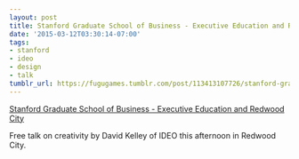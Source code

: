 ```yaml
---
layout: post
title: Stanford Graduate School of Business - Executive Education and Redwood City
date: '2015-03-12T03:30:14-07:00'
tags:
- stanford
- ideo
- design
- talk
tumblr_url: https://fugugames.tumblr.com/post/113413107726/stanford-graduate-school-of-business-executive
---
```

[Stanford Graduate School of Business - Executive Education and Redwood City](http://www.gsb.stanford.edu/exed/rwc/speakers.html)  

Free talk on creativity by David Kelley of IDEO this afternoon in Redwood City.

